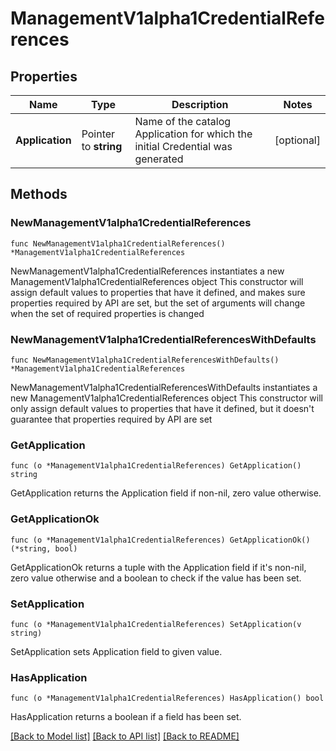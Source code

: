# ManagementV1alpha1CredentialReferences

## Properties

Name | Type | Description | Notes
------------ | ------------- | ------------- | -------------
**Application** | Pointer to **string** | Name of the catalog Application for which the initial Credential was generated | [optional] 

## Methods

### NewManagementV1alpha1CredentialReferences

`func NewManagementV1alpha1CredentialReferences() *ManagementV1alpha1CredentialReferences`

NewManagementV1alpha1CredentialReferences instantiates a new ManagementV1alpha1CredentialReferences object
This constructor will assign default values to properties that have it defined,
and makes sure properties required by API are set, but the set of arguments
will change when the set of required properties is changed

### NewManagementV1alpha1CredentialReferencesWithDefaults

`func NewManagementV1alpha1CredentialReferencesWithDefaults() *ManagementV1alpha1CredentialReferences`

NewManagementV1alpha1CredentialReferencesWithDefaults instantiates a new ManagementV1alpha1CredentialReferences object
This constructor will only assign default values to properties that have it defined,
but it doesn't guarantee that properties required by API are set

### GetApplication

`func (o *ManagementV1alpha1CredentialReferences) GetApplication() string`

GetApplication returns the Application field if non-nil, zero value otherwise.

### GetApplicationOk

`func (o *ManagementV1alpha1CredentialReferences) GetApplicationOk() (*string, bool)`

GetApplicationOk returns a tuple with the Application field if it's non-nil, zero value otherwise
and a boolean to check if the value has been set.

### SetApplication

`func (o *ManagementV1alpha1CredentialReferences) SetApplication(v string)`

SetApplication sets Application field to given value.

### HasApplication

`func (o *ManagementV1alpha1CredentialReferences) HasApplication() bool`

HasApplication returns a boolean if a field has been set.


[[Back to Model list]](../README.md#documentation-for-models) [[Back to API list]](../README.md#documentation-for-api-endpoints) [[Back to README]](../README.md)


